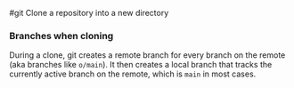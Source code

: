 #git
Clone a repository into a new directory

### Branches when cloning
During a clone, git creates a remote branch for every branch on the remote (aka branches like `o/main`). It then creates a local branch that tracks the currently active branch on the remote, which is `main` in most cases.
